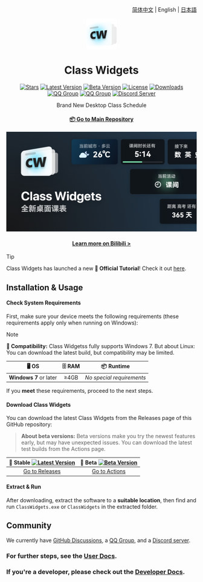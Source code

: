 <div align="right">
<a href="/profile/README.md">简体中文</a> | English | <a href="/profile/README.ja.md">日本語</a>
</div>

<p align="center">
    <img width="16%" align="center" src="/profile/img/favicon.png" alt="logo">
</p>
    <h1 align="center">
    Class Widgets
</h1>

<div align="center">

[![Stars](https://img.shields.io/github/stars/Class-Widgets/Class-Widgets?style=for-the-badge&color=orange&label=Stars)](https://github.com/Class-Widgets/Class-Widgets)
[![Latest Version](https://img.shields.io/github/v/release/Class-Widgets/Class-Widgets?style=for-the-badge&color=purple&label=Latest%20Version)](https://github.com/Class-Widgets/Class-Widgets/releases/latest)
[![Beta Version](https://img.shields.io/github/v/tag/Class-Widgets/Class-Widgets?include_prereleases&label=Beta%20Version&color=yellow&style=for-the-badge)](https://github.com/Class-Widgets/Class-Widgets/actions)
[![License](https://img.shields.io/badge/license-GPLv3-blue.svg?label=License&style=for-the-badge)](https://github.com/Class-Widgets/Class-Widgets)
[![Downloads](https://img.shields.io/github/downloads/Class-Widgets/Class-Widgets/total.svg?label=Downloads&color=green&style=for-the-badge)](https://github.com/Class-Widgets/Class-Widgets)
[![QQ Group](https://img.shields.io/badge/QQ%20Group%201-169200380-blue.svg?logo=qq&color=blue&style=for-the-badge)](http://qm.qq.com/cgi-bin/qm/qr?_wv=1027&k=yHXKCAjOxlpTpJ4mNdXm0mxOneYUinRs&authKey=sd3%2F06iGdOZUjkXXPBeIzGnFDIeYwmdwuM8dhk25fi%2B1CUL32MkeN2EEfjdo2pzE&noverify=0&group_code=169200380)
[![QQ Group](https://img.shields.io/badge/QQ%20Group%202-698599898-blue.svg?logo=qq&color=blue&style=for-the-badge)](https://qm.qq.com/cgi-bin/qm/qr?k=3-1TBqjCldwth3o7-1yKCk3BKf4Itx3l&jump_from=webapi&authKey=uM+79Af69GR/pbu7GQpE18/mtBUl2bEQCFsPHcAJUUlG+NFFq78MBGTK3IkZKYRL)
[![Discord Server](https://img.shields.io/discord/1332636953719476284?style=for-the-badge&logo=discord&logoColor=ffffff&label=Discord%20Server&labelColor=5865f2)](https://discord.gg/EFF4PpqpqZ)

<p align="center">
    Brand New Desktop Class Schedule
</p>

#### [📦 Go to Main Repository](https://github.com/Class-Widgets/Class-Widgets)

![Banner](/profile/img/Banner.png)

#### [Learn more on Bilibili >](https://www.bilibili.com/video/BV1xwW9eyEGu/)

</div>

> [!TIP]
> Class Widgets has launched a new **📃 Official Tutorial**! Check it out [here](https://cwdocs.rinlit.cn/instruction/).

## Installation & Usage

#### Check System Requirements
First, make sure your device meets the following requirements (these requirements apply only when running on Windows):

> [!NOTE]
> **🚧 Compatibility:** Class Widgetss fully supports Windows 7.
> But about Linux: You can download the latest build, but compatibility may be limited.

| **🖥️ OS** | **🗄️ RAM** | **📦 Runtime** |
| :-----: | :-----: | :------: |
| **Windows 7** or later | ≥4GB | *No special requirements* |

If you **meet** these requirements, proceed to the next steps.

#### Download Class Widgets
You can download the latest Class Widgets from the Releases page of this GitHub repository:
> **About beta versions:** Beta versions make you try the newest features early, but may have unexpected issues. You can download the latest test builds from the Actions page.

|  **📃 Stable** [![Latest Version](https://img.shields.io/github/v/release/Class-Widgets/Class-Widgets?style=flat-square&color=purple&label=Latest%20Version)](https://github.com/Class-Widgets/Class-Widgets/releases/latest)  |  **🚧 Beta** [![Beta Version](https://img.shields.io/github/v/tag/Class-Widgets/Class-Widgets?include_prereleases&label=Beta%20Version&color=yellow&style=flat-square)](https://github.com/Class-Widgets/Class-Widgets/actions)  |
| :------------------------------: | :------------------------------: |
| [Go to Releases](https://github.com/Class-Widgets/Class-Widgets/releases) | [Go to Actions](https://github.com/Class-Widgets/Class-Widgets/actions) |

#### Extract & Run
After downloading, extract the software to a **suitable location**, then find and run `ClassWidgets.exe` or `ClassWidgets` in the extracted folder.

## Community
We currently have [GitHub Discussions](https://github.com/orgs/Class-Widgets/discussions), a [QQ Group](http://qm.qq.com/cgi-bin/qm/qr?_wv=1027&k=yHXKCAjOxlpTpJ4mNdXm0mxOneYUinRs&authKey=sd3%2F06iGdOZUjkXXPBeIzGnFDIeYwmdwuM8dhk25fi%2B1CUL32MkeN2EEfjdo2pzE&noverify=0&group_code=169200380), and a [Discord server](https://discord.gg/EFF4PpqpqZ).

### For further steps, see the [User Docs](https://cwdocs.rinlit.cn/about/).

### If you're a developer, please check out the [Developer Docs](https://cwdocs.rinlit.cn/dev/).
